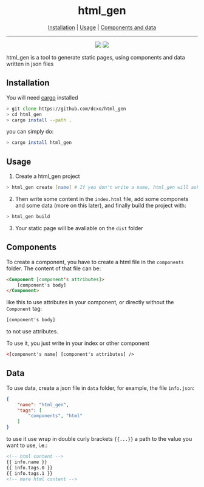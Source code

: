 <h1 align="center">html_gen</h1>

<p align="center"> <a href="#installation">Installation</a> | <a href="#usage">Usage</a> | <a href="#components-and-data">Components and data</a> </p>

---
<p align="center">
  <img src="https://travis-ci.org/dcxo/html_gen.svg?branch=master" /> 
  <img src="https://github.com/dcxo/html_gen/workflows/Rust%20Workflow/badge.svg" />
</p>

html\_gen is a tool to generate static pages, using components and data written in json files

## Installation
You will need [cargo](https://github.com/rust-lang/cargo) installed
```zsh
> git clone https://github.com/dcxo/html_gen
> cd html_gen
> cargo install --path .
```
you can simply do:
```zsh
> cargo install html_gen
```

## Usage
1. Create a html_gen project
```zsh
> html_gen create [name] # If you don't write a name, html_gen will ask you
```

2. Then write some content in the `index.html` file, add some componets and some data (more on this later), and finally build the project with:
```zsh
> html_gen build
```

3. Your static page will be avaliable on the `dist` folder

## Components
To create a component, you have to create a html file in the `components` folder. The content of that file can be:
```html
<Component [component's attributes]>
    [component's body]
</Component>
```
like this to use attributes in your component, or directly without the `Component` tag:
```html
[component's body]
```
to not use attributes.

To use it, you just write in your index or other component 
```html
<[component's name] [component's attributes] />
```

## Data
To use data, create a json file in `data` folder, for example, the file `info.json`:
```json
{
    "name": "html_gen",
    "tags": [
        "components", "html"
    ]
}
```
to use it use wrap in double curly brackets `{{...}}` a path to the value you want to use, i.e.:
```html
<!-- html content -->
{{ info.name }}
{{ info.tags.0 }}
{{ info.tags.1 }}
<!-- more html content -->
```
